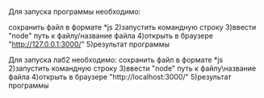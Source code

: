 Для запуска программы необходимо:

сохранить файл в формате *js 2)запустить командную строку 3)ввести "node" путь к файлу/название файла 4)открыть в браузере "http://127.0.0.1:3000/" 5)результат программы

Для запуска лаб2 необходимо:
сохранить файл в формате *js 2)запустить командную строку 3)ввести "node" путь к файлу\название файла 4)открыть в браузере "http://localhost:3000/" 5)результат программы
